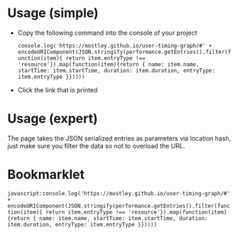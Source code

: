 # Usage (simple)

- Copy the following command into the console of your project

  `console.log('https://mostley.github.io/user-timing-graph/#' + encodeURIComponent(JSON.stringify(performance.getEntries().filter(function(item){ return item.entryType !== 'resource'}).map(function(item){return { name: item.name, startTime: item.startTime, duration: item.duration, entryType: item.entryType }}))))`

- Click the link that is printed

# Usage (expert)

The page takes the JSON serialized entries as parameters via location hash, just make sure you filter the data so not to overload the URL.

# Bookmarklet

`javascript:console.log('https://mostley.github.io/user-timing-graph/#' + encodeURIComponent(JSON.stringify(performance.getEntries().filter(function(item){ return item.entryType !== 'resource'}).map(function(item){return { name: item.name, startTime: item.startTime, duration: item.duration, entryType: item.entryType }}))))`
